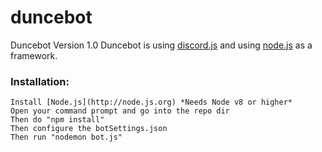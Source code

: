 # duncebot
Duncebot Version 1.0 
Duncebot is using [discord.js](https://discord.js.org/#/docs/main/stable/general/welcome) and using [node.js](http://node.js.org) as a framework. 

### Installation:
``` 
Install [Node.js](http://node.js.org) *Needs Node v8 or higher*
Open your command prompt and go into the repo dir
Then do "npm install"
Then configure the botSettings.json
Then run "nodemon bot.js"
```

